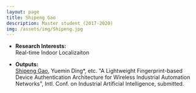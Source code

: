 ```yaml
---
layout: page
title: Shipeng Gao
description: Master student (2017-2020)
img: /assets/img/Shipeng.jpg
---
```


- <strong>Research Interests:</strong><br/>
  Real-time Indoor Localizaiton

- <strong>Outputs:</strong><br/>
  <u>Shipeng Gao</u>, Yuemin Ding*, etc. "A Lightweight Fingerprint-based Device Authentication Architecture for Wireless Industrial Automation Networks", Intl. Conf. on Industrial Artificial Intelligence, submitted.
